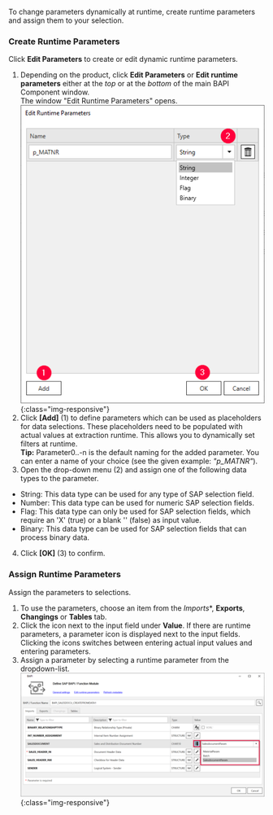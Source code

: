 To change parameters dynamically at runtime, create runtime parameters and assign them to your selection.

### Create Runtime Parameters 

Click **Edit Parameters** to create or edit dynamic runtime parameters.

1. Depending on the product, click **Edit Parameters** or **Edit runtime parameters** either at the *top* or at the *bottom* of the main BAPI Component window. <br/>
The window "Edit Runtime Parameters" opens.<br> 
![Add parameters](/img/content/extractors.bapi/BAPI-Create-Runtime-Parameters.png){:class="img-responsive"}<br> 
2. Click **[Add]** (1) to define parameters which can be used as placeholders for data selections. These placeholders need to be populated with actual values at extraction runtime.
This allows you to dynamically set filters at runtime.<br>
**Tip:** Parameter0..-n is the default naming for the added parameter. You can enter a name of your choice (see the given example: *"p_MATNR"*).
3. Open the drop-down menu (2) and assign one of the following data types to the parameter.
- String: This data type can be used for any type of SAP selection field.
- Number: This data type can be used for numeric SAP selection fields.
- Flag: This data type can only be used for SAP selection fields, which require an 'X'&nbsp;(true) or a blank ''&nbsp;(false) as input value.<br>
- Binary: This data type can be used for SAP selection fields that can process binary data.
4. Click **[OK]** (3) to confirm.

### Assign Runtime Parameters

Assign the parameters to selections.

1. To use the parameters, choose an item from the *Imports**, **Exports**, **Changings** or **Tables** tab.
2. Click the icon next to the input field under **Value**.
If there are runtime parameters, a parameter icon is displayed next to the input fields. <br>
Clicking the icons switches between entering actual input values and entering parameters.<br>
3. Assign a parameter by selecting a runtime parameter from the dropdown-list.
![Assign parameters](/img/content/BAPI-Runtime-Parameters.png){:class="img-responsive"}


